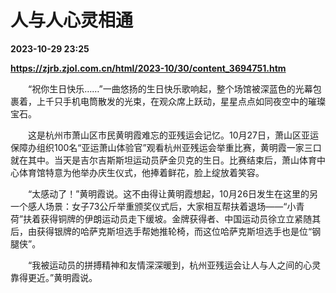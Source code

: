 # 人与人心灵相通

**2023-10-29 23:25**

**https://zjrb.zjol.com.cn/html/2023-10/30/content_3694751.htm**

　　“祝你生日快乐……”一曲悠扬的生日快乐歌响起，整个场馆被深蓝色的光幕包裹着，上千只手机电筒散发的光束，在观众席上跃动，星星点点如同夜空中的璀璨宝石。

　　这是杭州市萧山区市民黄明霞难忘的亚残运会记忆。10月27日，萧山区亚运保障办组织100名“亚运萧山体验官”观看杭州亚残运会举重比赛，黄明霞一家三口就在其中。当天是吉尔吉斯斯坦运动员萨金贝克的生日。比赛结束后，萧山体育中心体育馆特意为他举办庆生仪式，他捧着鲜花，脸上绽放着笑容。

　　“太感动了！”黄明霞说。这不由得让黄明霞想起，10月26日发生在这里的另一个感人场景：女子73公斤举重颁奖仪式后，大家相互帮扶着退场——“小青荷”扶着获得铜牌的伊朗运动员走下缓坡。金牌获得者、中国运动员徐立立紧随其后，由获得银牌的哈萨克斯坦选手帮她推轮椅，而这位哈萨克斯坦选手也是位“钢腿侠”。

　　“我被运动员的拼搏精神和友情深深暖到，杭州亚残运会让人与人之间的心灵靠得更近。”黄明霞说。